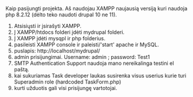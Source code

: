 Kaip pasijungti projekta.
Aš naudojau XAMPP naujausią versiją kuri naudoja php 8.2.12 (dėlto teko naudoti drupal 10 ne 11).
1. Atsisiųsti ir įsirašyti XAMPP.
2. Į XAMPP/htdocs folderi įdėti mydrupal folderi.
3. Į XAMPP įdėti mysqpl ir php folderius.
4. pasileisti XAMPP console ir paleisti/'start' apache ir MySQL.
5. puslapis: http://localhost/mydrupal/
6. admin prisijungimai. Username: admin ; password: Test1
7. SMTP Authentication Support naudoja mano nereikalinga testini el paštą.
8. kai sukuriamas Task developer laukas susirenka visus userius kurie turi Superadmin role (hardcoded TaskForm.php)
9. kurti užduotis gali visi prisijungę vartotojai.
